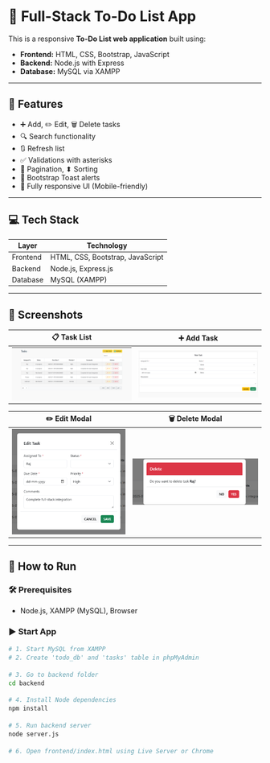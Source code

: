 # 📝 Full-Stack To-Do List App

This is a responsive **To-Do List web application** built using:

- **Frontend:** HTML, CSS, Bootstrap, JavaScript  
- **Backend:** Node.js with Express  
- **Database:** MySQL via XAMPP

---

## 🚀 Features

- ➕ Add, ✏️ Edit, 🗑️ Delete tasks
- 🔍 Search functionality
- 🔃 Refresh list
- ✅ Validations with asterisks
- 🔢 Pagination, ⬍ Sorting
- 🔔 Bootstrap Toast alerts
- 📱 Fully responsive UI (Mobile-friendly)

---

## 💻 Tech Stack

| Layer      | Technology            |
|------------|------------------------|
| Frontend   | HTML, CSS, Bootstrap, JavaScript |
| Backend    | Node.js, Express.js    |
| Database   | MySQL (XAMPP)          |

---

## 📸 Screenshots

| 📋 Task List | ➕ Add Task |
|--------------|-------------|
| ![TaskList](screenshots/screen-1.png) | ![AddTask](screenshots/screen-2.png) |

| ✏️ Edit Modal | 🗑️ Delete Modal |
|---------------|------------------|
| ![EditModel](screenshots/screen-3.png) | ![DeleteModel](screenshots/screen-4.png) |

---

## 🔧 How to Run

### 🛠️ Prerequisites
- Node.js, XAMPP (MySQL), Browser

### ▶️ Start App

```bash
# 1. Start MySQL from XAMPP
# 2. Create 'todo_db' and 'tasks' table in phpMyAdmin

# 3. Go to backend folder
cd backend

# 4. Install Node dependencies
npm install

# 5. Run backend server
node server.js

# 6. Open frontend/index.html using Live Server or Chrome
